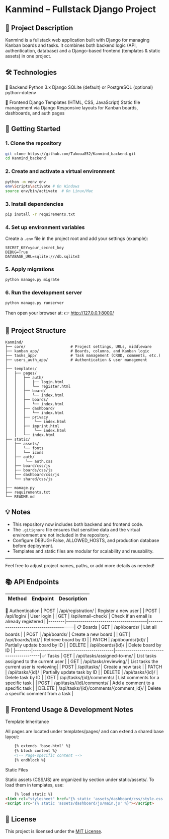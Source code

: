# Kanmind – Fullstack Django Project

## 📌 Project Description
Kanmind is a fullstack web application built with Django for managing Kanban boards and tasks.
It combines both backend logic (API, authentication, database) and a Django-based frontend (templates & static assets) in one project.

## 🛠 Technologies
🧩 Backend
    Python 3.x
    Django
    SQLite (default) or PostgreSQL (optional)
    python-dotenv

🎨 Frontend
    Django Templates (HTML, CSS, JavaScript)
    Static file management via Django
    Responsive layouts for Kanban boards, dashboards, and auth pages

## 🚀 Getting Started

### 1. Clone the repository
```bash
git clone https://github.com/Takoua852/Kanmind_backend.git
cd Kanmind_backend
```

### 2. Create and activate a virtual environment
```bash
python -m venv env
env\Scripts\activate # On Windows
source env/bin/activate  # On Linux/Mac
```

### 3. Install dependencies
```bash
pip install -r requirements.txt
```

### 4. Set up environment variables
Create a `.env` file in the project root and add your settings (example):
```
SECRET_KEY=your_secret_key
DEBUG=True
DATABASE_URL=sqlite:///db.sqlite3
```

### 5. Apply migrations
```bash
python manage.py migrate
```

### 6. Run the development server
```bash
python manage.py runserver
```

Then open your browser at:
👉 http://127.0.0.1:8000/

## 📂 Project Structure
```
Kanmind/
├── core/                    # Project settings, URLs, middleware
├── kanban_app/              # Boards, columns, and Kanban logic
├── tasks_app/               # Task management (CRUD, comments, etc.)
├── users_auth_app/          # Authentication & user management
│
├── templates/
│   ├── pages/
│   │   ├── auth/
│   │   │   ├── login.html
│   │   │   └── register.html
│   │   ├── board/
│   │   │   └── index.html
│   │   ├── boards/
│   │   │   └── index.html
│   │   ├── dashboard/
│   │   │   └── index.html
│   │   ├── privacy
│   │   │    └── index.html
│   │   ├── imprint.html
│   │   │    └── index.html
│   │   └── index.html
├── static/
│   ├── assets/
│   │   └── fonts
│   │   └── icons
│   ├── auth/
│   │    └── auth.css
│   ├── board/css/js
│   ├── boards/css/js
│   ├── dashboard/css/js
│   └── shared/css/js
│
├── manage.py
├── requirements.txt
└── README.md
```


## 💡 Notes
- This repository now includes both backend and frontend code.
- The `.gitignore` file ensures that sensitive data and the virtual environment are not included in the repository.
- Configure DEBUG=False, ALLOWED_HOSTS, and production database before deployment.
- Templates and static files are modular for scalability and reusability.

---

Feel free to adjust project names, paths, or add more details as needed!


## 📚 API Endpoints

| Method | Endpoint                               | Description                             |
|--------|----------------------------------------|-----------------------------------------|
🔑 Authentication
| POST   | /api/registration/                     | Register a new user                     |
| POST   | /api/login/                            | User login                              |
| GET    | /api/email-check/                      | Check if an email is already registered |
|--------|----------------------------------------|-----------------------------------------|
📋 Boards
| GET    | /api/boards/                           | List all boards                         |
| POST   | /api/boards/                           | Create a new board                      |
| GET    | /api/boards/{id}/                      | Retrieve board by ID                    |
| PATCH  | /api/boards/{id}/                      | Partially update board by ID            |
| DELETE | /api/boards/{id}/                      | Delete board by ID                      |
|--------|----------------------------------------|-----------------------------------------|
✅ Tasks
| GET    | /api/tasks/assigned-to-me/             | List tasks assigned to the current user |
| GET    | /api/tasks/reviewing/                  | List tasks the current user is reviewing|
| POST   | /api/tasks/                            | Create a new task                       |
| PATCH  | /api/tasks/{id}/                       | Partially update task by ID             |
| DELETE | /api/tasks/{id}/                       | Delete task by ID                       |
| GET    | /api/tasks/{id}/comments/              | List comments for a specific task       |
| POST   | /api/tasks/{id}/comments/              | Add a comment to a specific task        |
| DELETE | /api/tasks/{id}/comments/{comment_id}/ | Delete a specific comment from a task   |


## 🧠 Frontend Usage & Development Notes

Template Inheritance

All pages are located under templates/pages/ and can extend a shared base layout:
    
    
``` html
    {% extends 'base.html' %}
    {% block content %}
    <!-- Page-specific content -->
    {% endblock %}
```
Static Files

Static assets (CSS/JS) are organized by section under static/assets/.
To load them in templates, use:

``` html
    {% load static %}
<link rel="stylesheet" href="{% static 'assets/dashboard/css/style.css' %}">
<script src="{% static 'assets/dashboard/js/main.js' %}"></script>

```

## 📜 License

This project is licensed under the [MIT License](LICENSE).